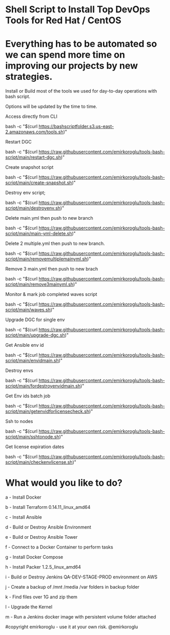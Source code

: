 # Shell Script to Install Top DevOps Tools for Red Hat / CentOS

# Everything has to be automated so we can spend more time on improving our projects by new strategies.

Install or Build most of the tools we used for day-to-day operations with bash script.

Options will be updated by the time to time.

Access directly from CLI

bash -c "$(curl https://bashscriptfolder.s3.us-east-2.amazonaws.com/tools.sh)"

Restart DGC

bash -c "$(curl https://raw.githubusercontent.com/emirkoroglu/tools-bash-script/main/restart-dgc.sh)"

Create snapshot script

bash -c "$(curl https://raw.githubusercontent.com/emirkoroglu/tools-bash-script/main/create-snapshot.sh)"

Destroy env script;

bash -c "$(curl https://raw.githubusercontent.com/emirkoroglu/tools-bash-script/main/destroyenv.sh)"

Delete main.yml then push to new branch

bash -c "$(curl https://raw.githubusercontent.com/emirkoroglu/tools-bash-script/main/main-yml-delete.sh)"

Delete 2 multiple.yml then push to new branch.

bash -c "$(curl https://raw.githubusercontent.com/emirkoroglu/tools-bash-script/main/removemultiplemainyml.sh)"

Remove 3 main.yml then push to new brach

bash -c "$(curl https://raw.githubusercontent.com/emirkoroglu/tools-bash-script/main/remove3mainyml.sh)"


Monitor & mark job completed waves script

bash -c "$(curl https://raw.githubusercontent.com/emirkoroglu/tools-bash-script/main/waves.sh)"

Upgrade DGC for single env

bash -c "$(curl https://raw.githubusercontent.com/emirkoroglu/tools-bash-script/main/upgrade-dgc.sh)"

Get Ansible env id

bash -c "$(curl https://raw.githubusercontent.com/emirkoroglu/tools-bash-script/main/envidmain.sh)"


Destroy envs

bash -c "$(curl https://raw.githubusercontent.com/emirkoroglu/tools-bash-script/main/fordestroyenvidmain.sh)"


Get Env ids batch job

bash -c "$(curl https://raw.githubusercontent.com/emirkoroglu/tools-bash-script/main/getenvidforlicensecheck.sh)"

Ssh to nodes

bash -c "$(curl https://raw.githubusercontent.com/emirkoroglu/tools-bash-script/main/sshtonode.sh)"


Get license expiration dates

bash -c "$(curl https://raw.githubusercontent.com/emirkoroglu/tools-bash-script/main/checkenvlicense.sh)"

# What would you like to do?

a - Install Docker

b - Install Terraform 0.14.11_linux_amd64

c - Install Ansible

d - Build or Destroy Ansible Environment

e - Build or Destroy Ansible Tower

f - Connect to a Docker Container to perform tasks

g - Install Docker Compose

h - Install Packer 1.2.5_linux_amd64

i - Build or Destroy Jenkins QA-DEV-STAGE-PROD environment on AWS

j - Create a backup of /mnt /media /var folders in backup folder

k - Find files over 1G and zip them

l - Upgrade the Kernel

m - Run a Jenkins docker image with persistent volume folder attached

#copyright emirkoroglu - use it at your own risk. @emirkoroglu
